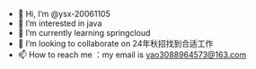 - 👋 Hi, I’m @ysx-20061105
- 👀 I’m interested in java
- 🌱 I’m currently learning springcloud
- 💞️ I’m looking to collaborate on 24年秋招找到合适工作
- 📫 How to reach me ：my email is yao3088964573@163.com

<!---
ysx-20061105/ysx-20061105 is a ✨ special ✨ repository because its `README.md` (this file) appears on your GitHub profile.
You can click the Preview link to take a look at your changes.
--->

